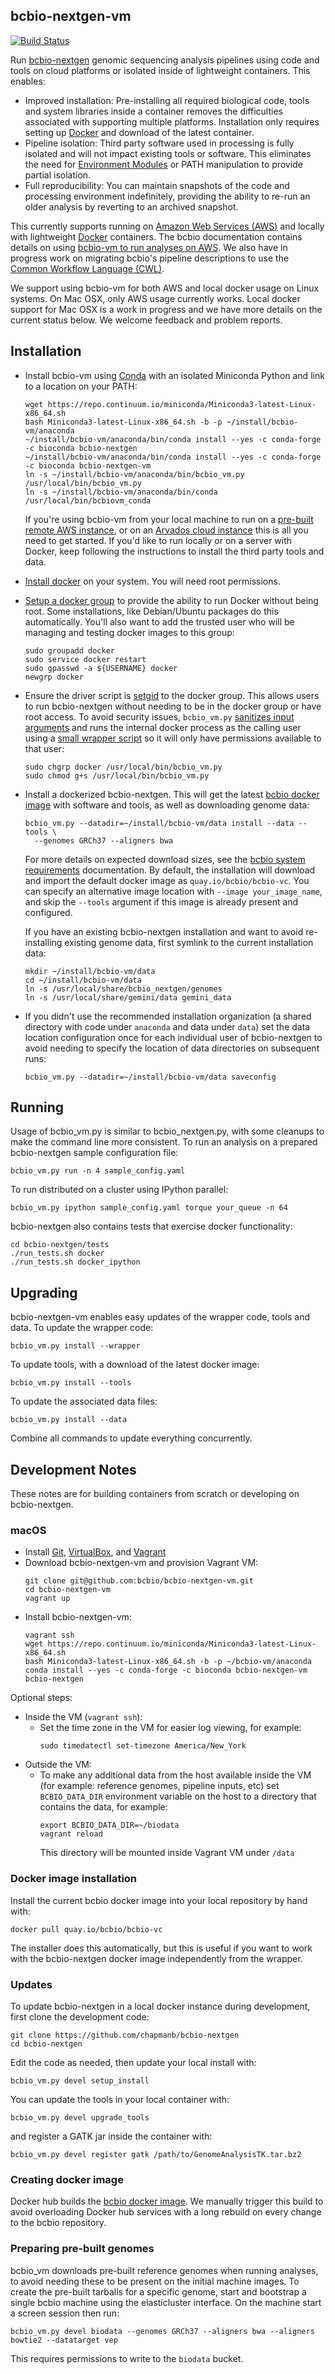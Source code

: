 ## bcbio-nextgen-vm

[![Build Status](https://travis-ci.org/bcbio/bcbio-nextgen-vm.svg?branch=master)](https://travis-ci.org/bcbio/bcbio-nextgen-vm)

Run [bcbio-nextgen](https://github.com/bcbio/bcbio-nextgen) genomic sequencing analysis pipelines using code and tools on cloud platforms or isolated inside of lightweight containers. This enables:
* Improved installation: Pre-installing all required biological code, tools and system libraries inside a container removes the difficulties associated with supporting multiple platforms. Installation only requires setting up [Docker](https://www.docker.com/) and download of the latest container.
* Pipeline isolation: Third party software used in processing is fully isolated and will not impact existing tools or software. This eliminates the need for [Environment Modules](http://modules.sourceforge.net/) or PATH manipulation to provide partial isolation.
* Full reproducibility: You can maintain snapshots of the code and processing environment indefinitely, providing the ability to re-run an older analysis by reverting to an archived snapshot.

This currently supports running on [Amazon Web Services (AWS)](https://aws.amazon.com/) and locally with lightweight [Docker](https://www.docker.com/) containers. The bcbio documentation contains details on using [bcbio-vm to run analyses on AWS](https://bcbio-nextgen.readthedocs.io/en/latest/contents/cloud.html). We also have in progress work on migrating bcbio's pipeline descriptions to use the [Common Workflow Language (CWL)](https://github.com/bcbio/bcbio-nextgen/tree/master/bcbio/cwl).

We support using bcbio-vm for both AWS and local docker usage on Linux systems. On Mac OSX, only AWS usage currently works. Local docker support for Mac OSX is a work in progress and we have more details on the current status below. We welcome feedback and problem reports.

## Installation

* Install bcbio-vm using [Conda](https://docs.conda.io/en/latest/) with an isolated Miniconda Python and link to a location on your PATH:
    ```shell
    wget https://repo.continuum.io/miniconda/Miniconda3-latest-Linux-x86_64.sh
    bash Miniconda3-latest-Linux-x86_64.sh -b -p ~/install/bcbio-vm/anaconda
    ~/install/bcbio-vm/anaconda/bin/conda install --yes -c conda-forge -c bioconda bcbio-nextgen
    ~/install/bcbio-vm/anaconda/bin/conda install --yes -c conda-forge -c bioconda bcbio-nextgen-vm
    ln -s ~/install/bcbio-vm/anaconda/bin/bcbio_vm.py /usr/local/bin/bcbio_vm.py
    ln -s ~/install/bcbio-vm/anaconda/bin/conda /usr/local/bin/bcbiovm_conda
    ```
    If you're using bcbio-vm from your local machine to run on a [pre-built remote AWS instance](https://bcbio-nextgen.readthedocs.io/en/latest/contents/cloud.html), or on an [Arvados cloud instance](https://bcbio-nextgen.readthedocs.io/en/latest/contents/cwl.html#running-on-arvados) this is all you need to get started. If you'd like to run locally or on a server with Docker, keep following the instructions to install the third party tools and data.
* [Install docker](https://docs.docker.com/engine/install/) on your system. You will need root permissions.
* [Setup a docker group](https://docs.docker.com/engine/install/linux-postinstall/#manage-docker-as-a-non-root-user) to provide the ability to run Docker without being root. Some installations, like Debian/Ubuntu packages do this automatically. You'll also want to add the trusted user who will be managing and testing docker images to this group:
    ```shell
    sudo groupadd docker
    sudo service docker restart
    sudo gpasswd -a ${USERNAME} docker
    newgrp docker
    ```
* Ensure the driver script is [setgid](https://en.wikipedia.org/wiki/Setuid) to the docker group. This allows users to run bcbio-nextgen without needing to be in the docker group or have root access. To avoid security issues, `bcbio_vm.py` [sanitizes input arguments](https://github.com/bcbio/bcbio-nextgen-vm/blob/master/bcbiovm/docker/manage.py) and runs the internal docker process as the calling user using a [small wrapper script](https://github.com/bcbio/bcbio-nextgen-vm/blob/master/scripts/createsetuser) so it will only have permissions available to that user:
    ```shell
    sudo chgrp docker /usr/local/bin/bcbio_vm.py
    sudo chmod g+s /usr/local/bin/bcbio_vm.py
    ```
* Install a dockerized bcbio-nextgen. This will get the latest [bcbio docker image](https://github.com/bcbio/bcbio_docker) with software and tools, as well as downloading genome data:
    ```shell
    bcbio_vm.py --datadir=~/install/bcbio-vm/data install --data --tools \
      --genomes GRCh37 --aligners bwa
    ```
    For more details on expected download sizes, see the [bcbio system requirements](https://bcbio-nextgen.readthedocs.io/en/latest/contents/installation.html#system-requirements) documentation. By default, the installation will download and import the default docker image as `quay.io/bcbio/bcbio-vc`. You can specify an alternative image location with `--image your_image_name`, and skip the `--tools` argument if this image is already present and configured.

    If you have an existing bcbio-nextgen installation and want to avoid re-installing existing genome data, first symlink to the current installation data:
    ```shell
    mkdir ~/install/bcbio-vm/data
    cd ~/install/bcbio-vm/data
    ln -s /usr/local/share/bcbio_nextgen/genomes
    ln -s /usr/local/share/gemini/data gemini_data
    ```
* If you didn't use the recommended installation organization (a shared directory with code under `anaconda` and data under `data`) set the data location configuration once for each individual user of bcbio-nextgen to avoid needing to specify the location of data directories on subsequent runs:
    ```shell
    bcbio_vm.py --datadir=~/install/bcbio-vm/data saveconfig
    ```

## Running

Usage of bcbio_vm.py is similar to bcbio_nextgen.py, with some cleanups to make the command line more consistent. To run an analysis on a prepared bcbio-nextgen sample configuration file:
```shell
bcbio_vm.py run -n 4 sample_config.yaml
```
To run distributed on a cluster using IPython parallel:
```shell
bcbio_vm.py ipython sample_config.yaml torque your_queue -n 64
```
bcbio-nextgen also contains tests that exercise docker functionality:
```shell
cd bcbio-nextgen/tests
./run_tests.sh docker
./run_tests.sh docker_ipython
```

## Upgrading

bcbio-nextgen-vm enables easy updates of the wrapper code, tools and data. To update the wrapper code:
```shell
bcbio_vm.py install --wrapper
```
To update tools, with a download of the latest docker image:
```shell
bcbio_vm.py install --tools
```
To update the associated data files:
```shell
bcbio_vm.py install --data
```
Combine all commands to update everything concurrently.

## Development Notes

These notes are for building containers from scratch or developing on bcbio-nextgen.

### macOS

* Install [Git](https://git-scm.com/download/mac), [VirtualBox](https://download.virtualbox.org/virtualbox/6.1.6/VirtualBox-6.1.6-137129-OSX.dmg), and [Vagrant](https://releases.hashicorp.com/vagrant/2.2.9/vagrant_2.2.9_x86_64.dmg)
* Download bcbio-nextgen-vm and provision Vagrant VM:
    ```shell
    git clone git@github.com:bcbio/bcbio-nextgen-vm.git
    cd bcbio-nextgen-vm
    vagrant up
    ```
* Install bcbio-nextgen-vm:
    ```shell
    vagrant ssh
    wget https://repo.continuum.io/miniconda/Miniconda3-latest-Linux-x86_64.sh
    bash Miniconda3-latest-Linux-x86_64.sh -b -p ~/bcbio-vm/anaconda
    conda install --yes -c conda-forge -c bioconda bcbio-nextgen-vm bcbio-nextgen
    ```
Optional steps:
* Inside the VM (`vagrant ssh`):
  * Set the time zone in the VM for easier log viewing, for example:
    ```shell
    sudo timedatectl set-timezone America/New_York
    ```
* Outside the VM:
  * To make any additional data from the host available inside the VM (for example: reference genomes, pipeline inputs, etc) set `BCBIO_DATA_DIR` environment variable on the host to a directory that contains the data, for example:
    ```shell
    export BCBIO_DATA_DIR=~/biodata
    vagrant reload
    ```
    This directory will be mounted inside Vagrant VM under `/data` 

### Docker image installation

Install the current bcbio docker image into your local repository by hand with:
```shell
docker pull quay.io/bcbio/bcbio-vc
```
The installer does this automatically, but this is useful if you want to work with the bcbio-nextgen docker image independently from the wrapper.

### Updates

To update bcbio-nextgen in a local docker instance during development, first clone the development code:
```shell
git clone https://github.com/chapmanb/bcbio-nextgen
cd bcbio-nextgen
```
Edit the code as needed, then update your local install with:
```shell
bcbio_vm.py devel setup_install
```
You can update the tools in your local container with:
```shell
bcbio_vm.py devel upgrade_tools
```
and register a GATK jar inside the container with:
```shell
bcbio_vm.py devel register gatk /path/to/GenomeAnalysisTK.tar.bz2
```

### Creating docker image

Docker hub builds the [bcbio docker image](https://github.com/bcbio/bcbio_docker). We manually trigger this build to avoid overloading Docker hub services with a long rebuild on every change to the bcbio repository.

### Preparing pre-built genomes

bcbio_vm downloads pre-built reference genomes when running analyses, to avoid needing these to be present on the initial machine images. To create the pre-built tarballs for a specific genome, start and bootstrap a single bcbio machine using the elasticluster interface. On the machine start a screen session then run:
```shell
bcbio_vm.py devel biodata --genomes GRCh37 --aligners bwa --aligners bowtie2 --datatarget vep
```
This requires permissions to write to the `biodata` bucket.

